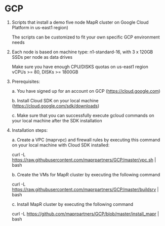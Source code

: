 # GCP

1. Scripts that install a demo five node MapR cluster on Google Cloud 
   Platform in us-east1 region)

   The scripts can be customized to fit your own specific GCP environment needs

2. Each node is based on machine type: 
   n1-standard-16, with 3 x 120GB SSDs per node as data drives
   
   Make sure you have enough CPU/DISKS quotas on us-east1 region
   vCPUs >= 80, DISKs >= 1800GB

3. Prerequisites:
 
   a. You have signed up for an account on GCP (https://cloud.google.com)
   
   b. Install Cloud SDK on your local machine (https://cloud.google.com/sdk/downloads)
   
   c. Make sure that you can successfully execute gcloud commands on your local machine after the
      SDK installation

4. Installation steps: 

   a. Create a VPC (maprvpc) and firewall rules by executing this command on your local machine with Cloud SDK installed:
   
      curl -L https://raw.githubusercontent.com/maprpartners/GCP/master/vpc.sh | bash

   
   b. Create the VMs for MapR cluster by executing the following command
   
      curl -L https://raw.githubusercontent.com/maprpartners/GCP/master/buildsrv | bash

   
   c. Install MapR cluster by executing the following command
   
      curl -L https://github.com/maprpartners/GCP/blob/master/install_mapr | bash
      
    

